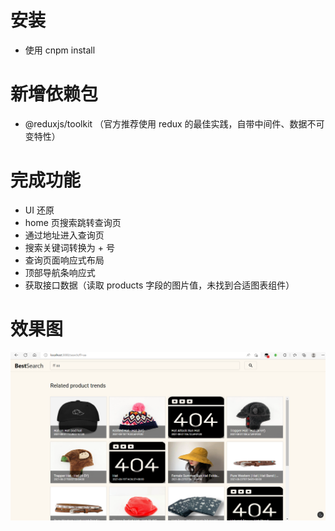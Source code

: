 # 安装

- 使用 cnpm install

# 新增依赖包

- @reduxjs/toolkit （官方推荐使用 redux 的最佳实践，自带中间件、数据不可变特性）

# 完成功能

- UI 还原
- home 页搜索跳转查询页
- 通过地址进入查询页
- 搜索关键词转换为 + 号
- 查询页面响应式布局
- 顶部导航条响应式
- 获取接口数据（读取 products 字段的图片值，未找到合适图表组件）

# 效果图

![img](/public/demo.jpg)
